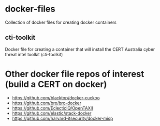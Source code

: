 # docker-files
Collection of docker files for creating docker containers

## cti-toolkit
Docker file for creating a container that will install the CERT Australia cyber threat intel toolkit
(cti-toolkit)

# Other docker file repos of interest (build a CERT on docker)
* https://github.com/blacktop/docker-cuckoo
* https://github.com/bro/bro-docker
* https://github.com/EclecticIQ/OpenTAXII
* https://github.com/elastic/stack-docker
* https://github.com/harvard-itsecurity/docker-misp
